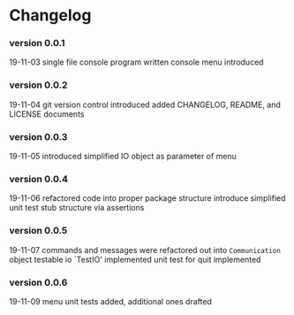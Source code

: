 # Changelog

### version 0.0.1 
19-11-03
single file console program written
console menu introduced

### version 0.0.2
19-11-04
git version control introduced
added CHANGELOG, README, and LICENSE documents

### version 0.0.3
19-11-05
introduced simplified IO object as parameter of menu

### version 0.0.4
19-11-06
refactored code into proper package structure
introduce simplified unit test stub structure via assertions

### version 0.0.5
19-11-07
commands and messages were refactored out into `Communication` object
testable io `TestIO' implemented
unit test for quit implemented

### version 0.0.6
19-11-09
menu unit tests added, additional ones drafted